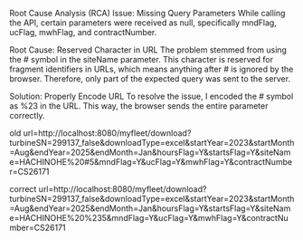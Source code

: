 Root Cause Analysis (RCA)
Issue: Missing Query Parameters
While calling the API, certain parameters were received as null, specifically mndFlag, ucFlag, mwhFlag, and contractNumber.

Root Cause: Reserved Character in URL
The problem stemmed from using the # symbol in the siteName parameter. This character is reserved for fragment identifiers in URLs, which means anything after # is ignored by the browser. Therefore, only part of the expected query was sent to the server.

Solution: Properly Encode URL
To resolve the issue, I encoded the # symbol as %23 in the URL. This way, the browser sends the entire parameter correctly.

old url=http://localhost:8080/myfleet/download?turbineSN=299137_false&downloadType=excel&startYear=2023&startMonth=Aug&endYear=2025&endMonth=Jan&hoursFlag=Y&startsFlag=Y&siteName=HACHINOHE%20#5&mndFlag=Y&ucFlag=Y&mwhFlag=Y&contractNumber=CS26171

correct url=http://localhost:8080/myfleet/download?turbineSN=299137_false&downloadType=excel&startYear=2023&startMonth=Aug&endYear=2025&endMonth=Jan&hoursFlag=Y&startsFlag=Y&siteName=HACHINOHE%20%235&mndFlag=Y&ucFlag=Y&mwhFlag=Y&contractNumber=CS26171
